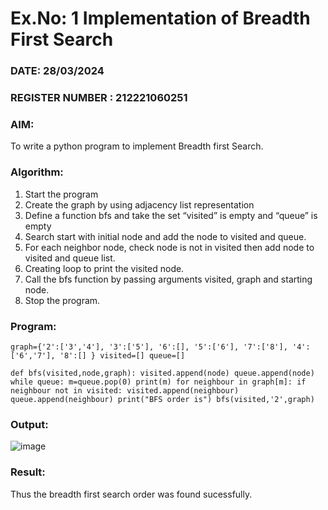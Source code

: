 # Ex.No: 1  Implementation of Breadth First Search 
### DATE: 28/03/2024
### REGISTER NUMBER : 212221060251
### AIM: 
To write a python program to implement Breadth first Search. 
### Algorithm:
1. Start the program
2. Create the graph by using adjacency list representation
3. Define a function bfs and take the set “visited” is empty and “queue” is empty
4. Search start with initial node and add the node to visited and queue.
5. For each neighbor node, check node is not in visited then add node to visited and queue list.
6.  Creating loop to print the visited node.
7.   Call the bfs function by passing arguments visited, graph and starting node.
8.   Stop the program.
### Program:
```
graph={'2':['3','4'], '3':['5'], '6':[], '5':['6'], '7':['8'], '4':['6','7'], '8':[] } visited=[] queue=[]

def bfs(visited,node,graph): visited.append(node) queue.append(node) while queue: m=queue.pop(0) print(m) for neighbour in graph[m]: if neighbour not in visited: visited.append(neighbour) queue.append(neighbour) print("BFS order is") bfs(visited,'2',graph)
```
### Output:
![image](https://github.com/ShaikSandeep9/AI_Lab_2023-24/assets/103145608/c5a44c2b-2e25-412f-9024-cfea7d8f24b6)



### Result:
Thus the breadth first search order was found sucessfully.
